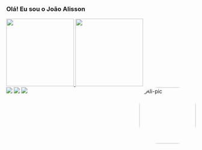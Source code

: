### Olá! Eu sou o João Alisson

<div>
  <a href="https://github.com/JoaoAlissonTec">
  <img height="180em" src="https://github-readme-stats.vercel.app/api?username=JoaoAlissonTec&show_icons=true&theme=dracula&include_all_commits=true&count_private=true"/>
  <img height="180em" src="https://github-readme-stats.vercel.app/api/top-langs/?username=JoaoAlissonTec&layout=compact&langs_count=7&theme=dracula"/>
</div>
  <div>
  <img align="right" alt="Ali-pic" height="150" style="border-radius:50px;" src="https://media.discordapp.net/attachments/955615270834159686/958122831013617736/Webp.net-gifmaker.gif">
  </div>
<div> 
  <a href="https://www.instagram.com/alissonj23/" target="_blank"><img src="https://img.shields.io/badge/-Instagram-%23E4405F?style=for-the-badge&logo=instagram&logoColor=white" target="_blank"></a>
  <a href = "mailto:joaoalisson222005@gmail.com"><img src="https://img.shields.io/badge/-Gmail-%23333?style=for-the-badge&logo=gmail&logoColor=white" target="_blank"></a>
  <a href="" target="_blank"><img src="https://img.shields.io/badge/-LinkedIn-%230077B5?style=for-the-badge&logo=linkedin&logoColor=white" target="_blank"></a>
</div>
